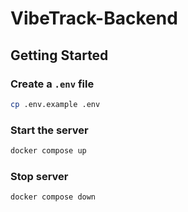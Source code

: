 # VibeTrack-Backend

## Getting Started

### Create a `.env` file
```bash
cp .env.example .env
```

### Start the server

```bash
docker compose up
```

### Stop server
```bash
docker compose down
```
